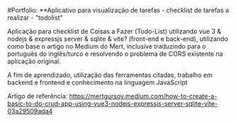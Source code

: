 #Portfolio: **Aplicativo para visualização de tarefas - checklist de tarefas a realizar - "todolist"


Aplicação para checklist de Coisas a Fazer (Todo-List) utilizando vue 3 & nodejs & expressjs server & sqlite & vite? (front-end e back-end), 
utilizando como base o artigo no Medium do Mert, inclusive traduzindo para o português do inglês/turco e resolvendo o problema de CORS existente na aplicação original.

A fim de aprendizado, utilização das ferramentas citadas, trabalho em backend e frontend e conhecimento na linguagem JavaScript

Artigo de referência:  https://mertgursoy.medium.com/how-to-create-a-basic-to-do-crud-app-using-vue3-nodejs-expressjs-server-sqlite-vite-03a29509ada4
